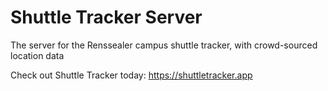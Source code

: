 # Shuttle Tracker Server
The server for the Renssealer campus shuttle tracker, with crowd-sourced location data

Check out Shuttle Tracker today: https://shuttletracker.app
